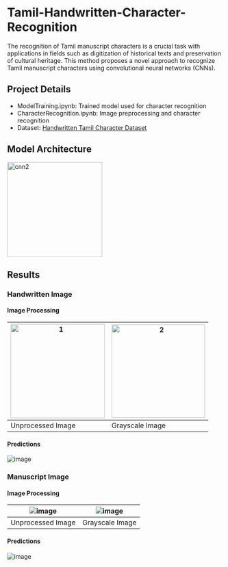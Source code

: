 # Tamil-Handwritten-Character-Recognition

The recognition of Tamil manuscript characters is a crucial task with applications in fields such as digitization of historical texts and preservation of cultural heritage. This method proposes a novel approach to recognize Tamil manuscript characters using convolutional neural networks (CNNs).

## Project Details

* ModelTraining.ipynb: Trained model used for character recognition
* CharacterRecognition.ipynb: Image preprocessing and character recognition
* Dataset: [Handwritten Tamil Character Dataset](https://lipitk.sourceforge.net/datasets/tamilchardata.htm)

## Model Architecture

<img width="222" alt="cnn2" src="https://github.com/Darshini0402/Tamil-Handwritten-Character-Recognition/assets/82100004/49f2207a-5ade-44f1-bf58-d31066032d90">

## Results

### Handwritten Image
#### Image Processing
<img width="220" alt="1" src="https://github.com/Darshini0402/Tamil-Handwritten-Character-Recognition/assets/82100004/37970752-4724-45d3-b064-9623dc92499d"> | <img width="218" alt="2" src="https://github.com/Darshini0402/Tamil-Handwritten-Character-Recognition/assets/82100004/1fccb2f4-e74e-4f43-a31b-9195cf11c232">
--- | --- 
Unprocessed Image | Grayscale Image 
#### Predictions
![image](https://github.com/Darshini0402/Tamil-Handwritten-Character-Recognition/assets/82100004/7c4d808f-c588-4500-b49d-583abffc4c84)

### Manuscript Image
#### Image Processing
![image](https://github.com/Darshini0402/Tamil-Handwritten-Character-Recognition/assets/82100004/30706b92-00ce-48b2-9d12-07800d3548c4) | ![image](https://github.com/Darshini0402/Tamil-Handwritten-Character-Recognition/assets/82100004/3fc4f6c3-6f65-4746-8c7b-ea08e22324c1)
--- | --- 
Unprocessed Image | Grayscale Image 
#### Predictions
![image](https://github.com/Darshini0402/Tamil-Handwritten-Character-Recognition/assets/82100004/e9039e46-5f98-4778-8afb-1b0f84a9a981)
